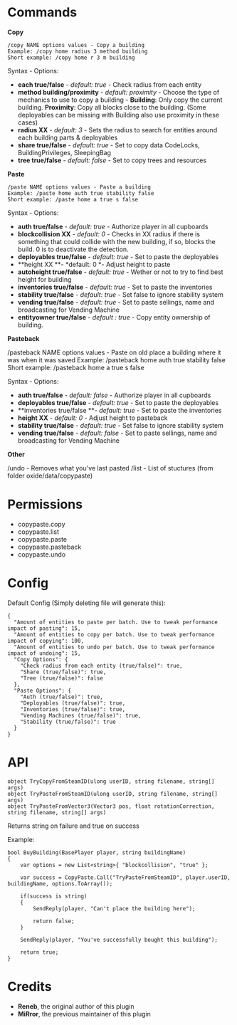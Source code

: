 # Commands
**Copy**

```
/copy NAME options values - Copy a building
Example: /copy home radius 3 method building
Short example: /copy home r 3 m building
```

Syntax - Options:

* **each true/false** - *default: true* - Check radius from each entity
* **method building/proximity** - *default: proximity* - Choose the type of mechanics to use to copy a building - **Building**: Only copy the current building. **Proximity**: Copy all blocks close to the building. (Some deployables can be missing with Building also use proximity in these cases)
* **radius XX** - *default: 3* - Sets the radius to search for entities around each building parts & deployables
* **share true/false** - *default: true* - Set to copy data CodeLocks, BuildingPrivileges, SleepingBag
* **tree true/false** - *default: false* - Set to copy trees and resources


**Paste**

```
/paste NAME options values - Paste a building
Example: /paste home auth true stability false
Short example: /paste home a true s false
```

Syntax - Options:

* **auth true/false** - *default: true* - Authorize player in all cupboards
* **blockcollision XX** - *default: 0* - Checks in XX radius if there is something that could collide with the new building, if so, blocks the build. 0 is to deactivate the detection.
* **deployables true/false** - *default: true* - Set to paste the deployables
* **height XX **- *default: 0 *- Adjust height to paste
* **autoheight true/false** - *default: true* - Wether or not to try to find best height for building
* **inventories true/false** - *default: true* - Set to paste the inventories
* **stability true/false** - *default: true* - Set false to ignore stability system
* **vending true/false** - *default: true* - Set to paste sellings, name and broadcasting for Vending Machine
* **entityowner true/false** - *default : true* - Copy entity ownership of building.

**Pasteback**

/pasteback NAME options values - Paste on old place a building where it was when it was saved
Example: /pasteback home auth true stability false
Short example: /pasteback home a true s false

Syntax - Options:

* **auth true/false** - *default: false* - Authorize player in all cupboards
* **deployables true/false** - *default: true* - Set to paste the deployables
* **inventories true/false **- *default: true* - Set to paste the inventories
* **height XX** - *default: 0* - Adjust height to pasteback
* **stability true/false** - *default: true* - Set false to ignore stability system
* **vending true/false** - *default: false* - Set to paste sellings, name and broadcasting for Vending Machine

**Other**

/undo - Removes what you've last pasted
/list - List of stuctures (from folder oxide/data/copypaste)

# Permissions

* copypaste.copy
* copypaste.list
* copypaste.paste
* copypaste.pasteback
* copypaste.undo
# Config
Default Config (Simply deleting file will generate this):
```
{
  "Amount of entities to paste per batch. Use to tweak performance impact of pasting": 15,
  "Amount of entities to copy per batch. Use to tweak performance impact of copying": 100,
  "Amount of entities to undo per batch. Use to tweak performance impact of undoing": 15,
  "Copy Options": {
    "Check radius from each entity (true/false)": true,
    "Share (true/false)": true,
    "Tree (true/false)": false
  },
  "Paste Options": {
    "Auth (true/false)": true,
    "Deployables (true/false)": true,
    "Inventories (true/false)": true,
    "Vending Machines (true/false)": true,
    "Stability (true/false)": true
  }
}
```
# API
```
object TryCopyFromSteamID(ulong userID, string filename, string[] args)
object TryPasteFromSteamID(ulong userID, string filename, string[] args)
object TryPasteFromVector3(Vector3 pos, float rotationCorrection, string filename, string[] args)
```

Returns string on failure and true on success

Example:
```
bool BuyBuilding(BasePlayer player, string buildingName)
{
    var options = new List<string>{ "blockcollision", "true" };

    var success = CopyPaste.Call("TryPasteFromSteamID", player.userID, buildingName, options.ToArray());

    if(success is string)
    {
        SendReply(player, "Can't place the building here");

        return false;
    }

    SendReply(player, "You've successfully bought this building");

    return true;
}
```

# Credits
* **Reneb**, the original author of this plugin
* **MiRror**, the previous maintainer of this plugin